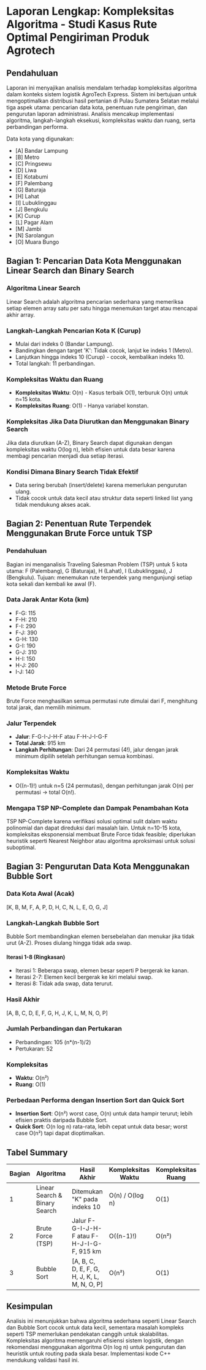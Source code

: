 # Laporan Lengkap: Kompleksitas Algoritma - Studi Kasus Rute Optimal Pengiriman Produk Agrotech

## Pendahuluan

Laporan ini menyajikan analisis mendalam terhadap kompleksitas algoritma dalam konteks sistem logistik AgroTech Express. Sistem ini bertujuan untuk mengoptimalkan distribusi hasil pertanian di Pulau Sumatera Selatan melalui tiga aspek utama: pencarian data kota, penentuan rute pengiriman, dan pengurutan laporan administrasi. Analisis mencakup implementasi algoritma, langkah-langkah eksekusi, kompleksitas waktu dan ruang, serta perbandingan performa.

Data kota yang digunakan:
- [A] Bandar Lampung
- [B] Metro
- [C] Pringsewu
- [D] Liwa
- [E] Kotabumi
- [F] Palembang
- [G] Baturaja
- [H] Lahat
- [I] Lubuklinggau
- [J] Bengkulu
- [K] Curup
- [L] Pagar Alam
- [M] Jambi
- [N] Sarolangun
- [O] Muara Bungo

## Bagian 1: Pencarian Data Kota Menggunakan Linear Search dan Binary Search

### Algoritma Linear Search
Linear Search adalah algoritma pencarian sederhana yang memeriksa setiap elemen array satu per satu hingga menemukan target atau mencapai akhir array.

### Langkah-Langkah Pencarian Kota K (Curup)
- Mulai dari indeks 0 (Bandar Lampung).
- Bandingkan dengan target 'K': Tidak cocok, lanjut ke indeks 1 (Metro).
- Lanjutkan hingga indeks 10 (Curup) - cocok, kembalikan indeks 10.
- Total langkah: 11 perbandingan.

### Kompleksitas Waktu dan Ruang
- **Kompleksitas Waktu**: O(n) - Kasus terbaik O(1), terburuk O(n) untuk n=15 kota.
- **Kompleksitas Ruang**: O(1) - Hanya variabel konstan.

### Kompleksitas Jika Data Diurutkan dan Menggunakan Binary Search
Jika data diurutkan (A-Z), Binary Search dapat digunakan dengan kompleksitas waktu O(log n), lebih efisien untuk data besar karena membagi pencarian menjadi dua setiap iterasi.

### Kondisi Dimana Binary Search Tidak Efektif
- Data sering berubah (insert/delete) karena memerlukan pengurutan ulang.
- Tidak cocok untuk data kecil atau struktur data seperti linked list yang tidak mendukung akses acak.

## Bagian 2: Penentuan Rute Terpendek Menggunakan Brute Force untuk TSP

### Pendahuluan
Bagian ini menganalisis Traveling Salesman Problem (TSP) untuk 5 kota utama: F (Palembang), G (Baturaja), H (Lahat), I (Lubuklinggau), J (Bengkulu). Tujuan: menemukan rute terpendek yang mengunjungi setiap kota sekali dan kembali ke awal (F).

### Data Jarak Antar Kota (km)
- F-G: 115
- F-H: 210
- F-I: 290
- F-J: 390
- G-H: 130
- G-I: 190
- G-J: 310
- H-I: 150
- H-J: 260
- I-J: 140

### Metode Brute Force
Brute Force menghasilkan semua permutasi rute dimulai dari F, menghitung total jarak, dan memilih minimum.

### Jalur Terpendek
- **Jalur**: F-G-I-J-H-F atau F-H-J-I-G-F
- **Total Jarak**: 915 km
- **Langkah Perhitungan**: Dari 24 permutasi (4!), jalur dengan jarak minimum dipilih setelah perhitungan semua kombinasi.

### Kompleksitas Waktu
- O((n-1)!) untuk n=5 (24 permutasi), dengan perhitungan jarak O(n) per permutasi → total O(n!).

### Mengapa TSP NP-Complete dan Dampak Penambahan Kota
TSP NP-Complete karena verifikasi solusi optimal sulit dalam waktu polinomial dan dapat direduksi dari masalah lain. Untuk n=10-15 kota, kompleksitas eksponensial membuat Brute Force tidak feasible; diperlukan heuristik seperti Nearest Neighbor atau algoritma aproksimasi untuk solusi suboptimal.

## Bagian 3: Pengurutan Data Kota Menggunakan Bubble Sort

### Data Kota Awal (Acak)
[K, B, M, F, A, P, D, H, C, N, L, E, O, G, J]

### Langkah-Langkah Bubble Sort
Bubble Sort membandingkan elemen bersebelahan dan menukar jika tidak urut (A-Z). Proses diulang hingga tidak ada swap.

#### Iterasi 1-8 (Ringkasan)
- Iterasi 1: Beberapa swap, elemen besar seperti P bergerak ke kanan.
- Iterasi 2-7: Elemen kecil bergerak ke kiri melalui swap.
- Iterasi 8: Tidak ada swap, data terurut.

### Hasil Akhir
[A, B, C, D, E, F, G, H, J, K, L, M, N, O, P]

### Jumlah Perbandingan dan Pertukaran
- Perbandingan: 105 (n*(n-1)/2)
- Pertukaran: 52

### Kompleksitas
- **Waktu**: O(n²)
- **Ruang**: O(1)

### Perbedaan Performa dengan Insertion Sort dan Quick Sort
- **Insertion Sort**: O(n²) worst case, O(n) untuk data hampir terurut; lebih efisien praktis daripada Bubble Sort.
- **Quick Sort**: O(n log n) rata-rata, lebih cepat untuk data besar; worst case O(n²) tapi dapat dioptimalkan.

## Tabel Summary

| Bagian | Algoritma | Hasil Akhir | Kompleksitas Waktu | Kompleksitas Ruang |
|--------|-----------|--------------|-------------------|-------------------|
| 1 | Linear Search & Binary Search | Ditemukan "K" pada indeks 10 | O(n) / O(log n) | O(1) |
| 2 | Brute Force (TSP) | Jalur F-G-I-J-H-F atau F-H-J-I-G-F, 915 km | O((n-1)!) | O(n²) |
| 3 | Bubble Sort | [A, B, C, D, E, F, G, H, J, K, L, M, N, O, P] | O(n²) | O(1) |

## Kesimpulan

Analisis ini menunjukkan bahwa algoritma sederhana seperti Linear Search dan Bubble Sort cocok untuk data kecil, sementara masalah kompleks seperti TSP memerlukan pendekatan canggih untuk skalabilitas. Kompleksitas algoritma memengaruhi efisiensi sistem logistik, dengan rekomendasi menggunakan algoritma O(n log n) untuk pengurutan dan heuristik untuk routing pada skala besar. Implementasi kode C++ mendukung validasi hasil ini.